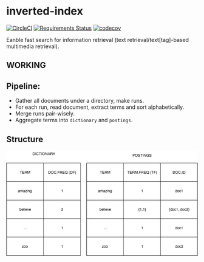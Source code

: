 # inverted-index

[![CircleCI](https://circleci.com/gh/bwanglzu/inverted-index.py/tree/master.svg?style=shield&circle)](https://circleci.com/gh/bwanglzu/inverted-index.py/tree/master)
[![Requirements Status](https://requires.io/github/bwanglzu/inverted-index.py/requirements.svg?branch=master)](https://requires.io/github/bwanglzu/inverted-index.py/requirements/?branch=master)
[![codecov](https://codecov.io/gh/bwanglzu/inverted-index.py/branch/master/graph/badge.svg)](https://codecov.io/gh/bwanglzu/inverted-index.py)

Eanble fast search for information retrieval (text retrieval/text[tag]-based multimedia retrieval).

## WORKING

## Pipeline:

- Gather all documents under a directory, make runs.
- For each run, read document, extract terms and sort alphabetically.
- Merge runs pair-wisely.
- Aggregate terms into `dictionary` and `postings`.

## Structure

![inverted-index](img/1.png)